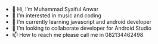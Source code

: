 - 👋 Hi, I’m Muhammad Syaiful Anwar
- 👀 I’m interested in music and coding
- 🌱 I’m currently learning javascript and android developer
- 💞️ I’m looking to collaborate developer for Android Studio
- 📫 How to reach me please call me in 082134462498

<!---
asiif23/asiif23 is a ✨ special ✨ repository because its `README.md` (this file) appears on your GitHub profile.
You can click the Preview link to take a look at your changes.
--->

